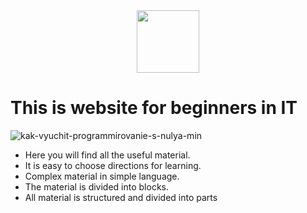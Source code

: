  
<div id="header" align="center">
  <img src="https://media.giphy.com/media/Dh5q0sShxgp13DwrvG/giphy.gif" width="100"/>
</div>


 # This is website for beginners in IT
![kak-vyuchit-programmirovanie-s-nulya-min](https://user-images.githubusercontent.com/114920747/198136159-e0517261-b73f-4ce9-b9fb-c2aeb0d7ee3c.jpg)
- Here you will find all the useful material.
- It is easy to choose directions for learning.
- Сomplex material in simple language.
- The material is divided into blocks.
- All material is structured and divided into parts
